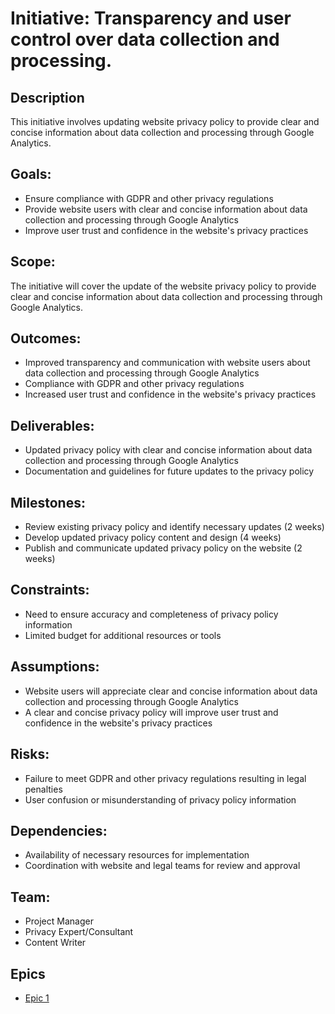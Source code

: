 # Initiative: Transparency and user control over data collection and processing.
## Description
This initiative involves updating website privacy policy to provide clear and concise information about data collection and processing through Google Analytics.

## Goals:
* Ensure compliance with GDPR and other privacy regulations
* Provide website users with clear and concise information about data collection and processing through Google Analytics
* Improve user trust and confidence in the website's privacy practices

## Scope: 
The initiative will cover the update of the website privacy policy to provide clear and concise information about data collection and processing through Google Analytics.

## Outcomes:
* Improved transparency and communication with website users about data collection and processing through Google Analytics
* Compliance with GDPR and other privacy regulations
* Increased user trust and confidence in the website's privacy practices

## Deliverables:
* Updated privacy policy with clear and concise information about data collection and processing through Google Analytics
* Documentation and guidelines for future updates to the privacy policy

## Milestones:
* Review existing privacy policy and identify necessary updates (2 weeks)
* Develop updated privacy policy content and design (4 weeks)
* Publish and communicate updated privacy policy on the website (2 weeks)

## Constraints: 
* Need to ensure accuracy and completeness of privacy policy information
* Limited budget for additional resources or tools

## Assumptions: 
* Website users will appreciate clear and concise information about data collection and processing through Google Analytics
* A clear and concise privacy policy will improve user trust and confidence in the website's privacy practices

## Risks:
* Failure to meet GDPR and other privacy regulations resulting in legal penalties
* User confusion or misunderstanding of privacy policy information

## Dependencies: 
* Availability of necessary resources for implementation
* Coordination with website and legal teams for review and approval

## Team:
* Project Manager
* Privacy Expert/Consultant
* Content Writer

## Epics
* [Epic 1](../../themes/initiatives/epics/epic_initiative3_theme2.md)
